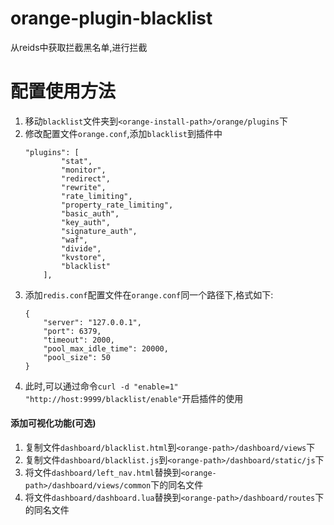 # orange-plugin-blacklist
从reids中获取拦截黑名单,进行拦截
# 配置使用方法
1. 移动`blacklist`文件夹到`<orange-install-path>/orange/plugins`下
2. 修改配置文件`orange.conf`,添加`blacklist`到插件中
    ```
    "plugins": [
            "stat",
            "monitor",
            "redirect",
            "rewrite",
            "rate_limiting",
            "property_rate_limiting",
            "basic_auth",
            "key_auth",
            "signature_auth",
            "waf",
            "divide",
            "kvstore",
            "blacklist"
        ],
    ```
3. 添加`redis.conf`配置文件在`orange.conf`同一个路径下,格式如下:
    ```
    {
        "server": "127.0.0.1",
        "port":	6379,
        "timeout": 2000,
        "pool_max_idle_time": 20000,
        "pool_size": 50
    }
    ```
3. 此时,可以通过命令`curl -d "enable=1" "http://host:9999/blacklist/enable"`开启插件的使用

####  添加可视化功能(可选)
1. 复制文件`dashboard/blacklist.html`到`<orange-path>/dashboard/views`下
1. 复制文件`dashboard/blacklist.js`到`<orange-path>/dashboard/static/js`下
1. 将文件`dashboard/left_nav.html`替换到`<orange-path>/dashboard/views/common`下的同名文件
1. 将文件`dashboard/dashboard.lua`替换到`<orange-path>/dashboard/routes`下的同名文件
